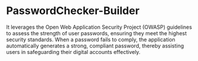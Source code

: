 # PasswordChecker-Builder

 It leverages the Open Web Application Security Project (OWASP) guidelines to assess the strength of user passwords, ensuring they meet the highest security standards. When a password fails to comply, the application automatically generates a strong, compliant password, thereby assisting users in safeguarding their digital accounts effectively.
